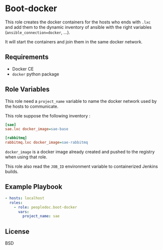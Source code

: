 Boot-docker
==============

This role creates the docker containers for the hosts who ends with `.lxc` and
add them to the dynamic inventory of ansible with the right variables
(`ansible_connection=docker`, ...).

It will start the containers and join them in the same docker network.

Requirements
------------

* Docker CE
* `docker` python package

Role Variables
--------------

This role need a `project_name` variable to name the docker network used by the
hosts to communicate.

This role suppose the following inventory :

```ini
[sae]
sae.lxc docker_image=sae-base

[rabbitmq]
rabbitmq.lxc docker_image=sae-rabbitmq

```

`docker_image` is a docker image already created and pushed to the registry when
using that role.

This role also read the `JOB_ID` environment variable to containerized Jenkins builds.

Example Playbook
----------------

```yaml
- hosts: localhost
  roles:
    - role: peopledoc.boot-docker
      vars:
        project_name: sae
```

License
--------

BSD
